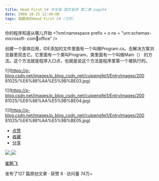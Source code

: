 ```yaml
---
title: Head First C# 中文版 图文皆译 第二章 page54
date: 2008-10-25 12:49:00
tags: 我翻译的Head First C#（习作）
---
```

你的程序知道从哪儿开始  <?xml:namespace prefix = o ns = "urn:schemas-microsoft-
com:office:office" />

创建一个窗体应用，IDE添加的文件里面有一个叫做Program.cs。去解决方案浏览器里双击它。它里面有一个类叫Program，类里面有一个叫做Main（）
的方法。这个方法就是程序入口点，也就是说这个方法是程序里第一个被执行的。

![](https://p-blog.csdn.net/images/p_blog_csdn_net/cuipengfei1/EntryImages/200
81025/%E6%88%AA%E5%9B%BE03.jpg)

![](https://p-blog.csdn.net/images/p_blog_csdn_net/cuipengfei1/EntryImages/200
81025/%E6%88%AA%E5%9B%BE04.jpg)

![](https://p-blog.csdn.net/images/p_blog_csdn_net/cuipengfei1/EntryImages/200
81025/%E6%88%AA%E5%9B%BE05.jpg)

  * [ 点赞  ](javascript:;)
  * [ 收藏  ](javascript:;)
  * [ 分享 ](javascript:;)

[ ![](https://profile.csdnimg.cn/5/2/5/3_cuipengfei1)
![](https://g.csdnimg.cn/static/user-reg-year/1x/11.png)
](https://blog.csdn.net/cuipengfei1)

[ 崔鹏飞 ](https://blog.csdn.net/cuipengfei1)

发布了127 篇原创文章  ·  获赞 8  ·  访问量 74万+

